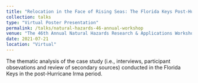 ```yaml
---
title: "Relocation in the Face of Rising Seas: The Florida Keys Post-Hurricane Irma"
collection: talks
type: "Virtual Poster Presentation"
permalink: /talks/natural-hazards-46-annual-workshop
venue: "The 46th Annual Natural Hazards Research & Applications Workshop"
date: 2021-07-21
location: "Virtual"
---
```


The thematic analysis of the case study (i.e., interviews, participant obsevations and review of secondary sources) conducted in the Florida Keys in the post-Hurricane Irma period.  
